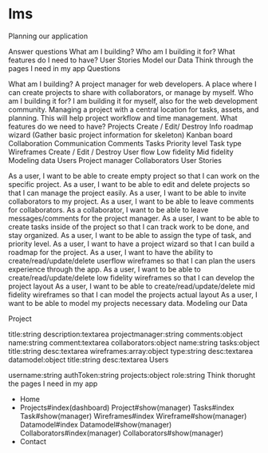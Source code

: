 # lms

Planning our application

Answer questions
What am I building?
Who am I building it for?
What features do I need to have?
User Stories
Model our Data
Think through the pages I need in my app
Questions

What am I building? A project manager for web developers. A place where I can create projects to share with collaborators, or manage by myself.
Who am I building it for? I am building it for myself, also for the web development community. Managing a project with a central location for tasks, assets, and planning. This will help project workflow and time management.
What features do we need to have?
Projects
Create / Edit/ Destroy
Info roadmap wizard (Gather basic project information for skeleton)
Kanban board
Collaboration
Communication
Comments
Tasks
Priority level
Task type
Wireframes
Create / Edit / Destroy
User flow
Low fidelity
Mid fidelity
Modeling data
Users
Project manager
Collaborators
User Stories

As a user, I want to be able to create empty project so that I can work on the specific project.
As a user, I want to be able to edit and delete projects so that I can manage the project easily.
As a user, I want to be able to invite collaborators to my project.
As a user, I want to be able to leave comments for collaborators.
As a collaborator, I want to be able to leave messages/comments for the project manager.
As a user, I want to be able to create tasks inside of the project so that I can track work to be done, and stay organized.
As a user, I want to be able to assign the type of task, and priority level.
As a user, I want to have a project wizard so that I can build a roadmap for the project.
As a user, I want to have the ability to create/read/update/delete userflow wireframes so that I can plan the users experience through the app.
As a user, I want to be able to create/read/update/delete low fidelity wireframes so that I can develop the project layout
As a user, I want to be able to create/read/update/delete mid fidelity wireframes so that I can model the projects actual layout
As a user, I want to be able to model my projects necessary data.
Modeling our Data

Project

title:string
description:textarea
projectmanager:string
comments:object
name:string
comment:textarea
collaborators:object
name:string
tasks:object
title:string
desc:textarea
wireframes:array:object
type:string
desc:textarea
datamodel:object
title:string
desc:textarea
Users

username:string
authToken:string
projects:object
role:string
Think thorught the pages I need in my app

- Home
- Projects#index(dashboard)
Project#show(manager)
Tasks#index
Task#show(manager)
Wireframes#index
Wireframe#show(manager)
Datamodel#index
Datamodel#show(manager)
Collaborators#index(manager)
Collaborators#show(manager)
- Contact
